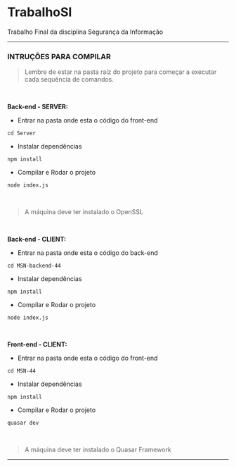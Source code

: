 # TrabalhoSI
Trabalho Final da disciplina Segurança da Informação

-------------
### INTRUÇÕES PARA COMPILAR

> Lembre de estar na pasta raíz do projeto para começar a executar cada sequência de comandos.

<br />

**Back-end - SERVER:**

+ Entrar na pasta onde esta o código do front-end

`cd Server`

+ Instalar dependências

`npm install`

+ Compilar e Rodar o projeto

`node index.js`

<br />

> A máquina deve ter instalado o OpenSSL

<br />

**Back-end - CLIENT:**

+ Entrar na pasta onde esta o código do back-end

`cd MSN-backend-44`

+ Instalar dependências

`npm install`

+ Compilar e Rodar o projeto

`node index.js`

<br />

**Front-end - CLIENT:**

+ Entrar na pasta onde esta o código do front-end

`cd MSN-44`

+ Instalar dependências

`npm install`

+ Compilar e Rodar o projeto

`quasar dev`

<br />

> A máquina deve ter instalado o Quasar Framework
-------------
